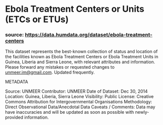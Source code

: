 # Ebola Treatment Centers or Units (ETCs or ETUs)

### source: https://data.humdata.org/dataset/ebola-treatment-centers

This dataset represents the best-known collection of status and location of the
facilities known as Ebola Treatment Centers or Ebola Treatment Units in Guinea,
Liberia and Sierra Leone, with relevant attributes and information. Please
forward any mistakes or requested changes to unmeer.im@gmail.com. Updated
frequently.

METADATA

Source: UNMEER
Contributor: UNMEER
Date of Dataset: Dec 30, 2014
Location: Guinea,  Liberia,  Sierra Leone 
Visibility: Public
License: Creative Commons Attribution for Intergovernmental Organisations
Methodology: Direct Observational Data/Anecdotal Data
Caveats / Comments: Data may have inaccuracies and will be updated as soon as possible with newly-provided information.
